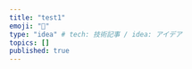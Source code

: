 ```yaml
---
title: "test1"
emoji: "🤔"
type: "idea" # tech: 技術記事 / idea: アイデア
topics: []
published: true
---
```

